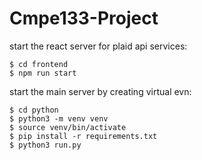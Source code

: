 # Cmpe133-Project

start the react server for plaid api services:
```
$ cd frontend
$ npm run start
```
start the main server by creating virtual evn:
```
$ cd python
$ python3 -m venv venv
$ source venv/bin/activate
$ pip install -r requirements.txt
$ python3 run.py
```
